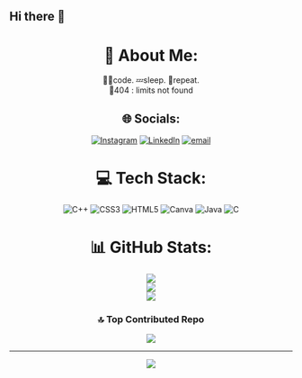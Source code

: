 ## Hi there 👋

<div align="center">

# 💫 About Me:
👨‍💻code. 💤sleep. 🔁repeat.<br>🤖404 : limits not found <br>

## 🌐 Socials:
[![Instagram](https://img.shields.io/badge/Instagram-%23E4405F.svg?logo=Instagram&logoColor=white)](https://instagram.com/Aelees08_07) [![LinkedIn](https://img.shields.io/badge/LinkedIn-%230077B5.svg?logo=linkedin&logoColor=white)](https://linkedin.com/in/AeleesBhuva) [![email](https://img.shields.io/badge/Email-D14836?logo=gmail&logoColor=white)](mailto:aelees07@gmail.com) 

# 💻 Tech Stack:
![C++](https://img.shields.io/badge/c++-%2300599C.svg?style=for-the-badge&logo=c%2B%2B&logoColor=white) 
![CSS3](https://img.shields.io/badge/css3-%231572B6.svg?style=for-the-badge&logo=css3&logoColor=white) 
![HTML5](https://img.shields.io/badge/html5-%23E34F26.svg?style=for-the-badge&logo=html5&logoColor=white) 
![Canva](https://img.shields.io/badge/Canva-%2300C4CC.svg?style=for-the-badge&logo=Canva&logoColor=white) 
![Java](https://img.shields.io/badge/java-%23ED8B00.svg?style=for-the-badge&logo=openjdk&logoColor=white) 
![C](https://img.shields.io/badge/c-%2300599C.svg?style=for-the-badge&logo=c&logoColor=white)

# 📊 GitHub Stats:
![](https://github-readme-stats.vercel.app/api?username=Aelees0807&theme=highcontrast&hide_border=false&include_all_commits=false&count_private=false)<br/>
![](https://nirzak-streak-stats.vercel.app/?user=Aelees0807&theme=highcontrast&hide_border=false)<br/>
![](https://github-readme-stats.vercel.app/api/top-langs/?username=Aelees0807&theme=highcontrast&hide_border=false&include_all_commits=false&count_private=false&layout=compact)

### 🔝 Top Contributed Repo
![](https://github-contributor-stats.vercel.app/api?username=Aelees0807&limit=5&theme=dark&combine_all_yearly_contributions=true)

---
[![](https://visitcount.itsvg.in/api?id=Aelees0807&icon=2&color=0)](https://visitcount.itsvg.in)

</div>
